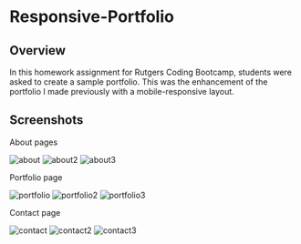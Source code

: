 # Responsive-Portfolio

## Overview
In this homework assignment for Rutgers Coding Bootcamp, students were asked to create a sample portfolio. This was the enhancement of the portfolio I made previously with a mobile-responsive layout.

## Screenshots
About pages

![about](about.png)
![about2](about2.png)
![about3](about3.png)


Portfolio page

![portfolio](portfolio.png)
![portfolio2](portfolio2.png)
![portfolio3](portfolio3.png)


Contact page

![contact](contact.png)
![contact2](contact2.png)
![contact3](contact3.png)